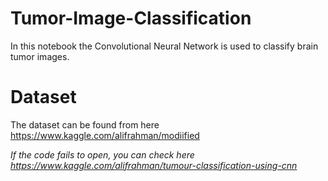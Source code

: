 # Tumor-Image-Classification
In this notebook the Convolutional Neural Network is used to classify brain tumor images.

# Dataset
The dataset can be found from here https://www.kaggle.com/alifrahman/modiified

*If the code fails to open, you can check here https://www.kaggle.com/alifrahman/tumour-classification-using-cnn*
